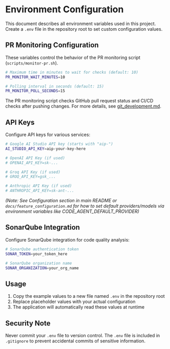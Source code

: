 # Environment Configuration

This document describes all environment variables used in this project. Create a `.env` file in the repository root to set custom configuration values.

## PR Monitoring Configuration

These variables control the behavior of the PR monitoring script (`scripts/monitor-pr.sh`).

```bash
# Maximum time in minutes to wait for checks (default: 10)
PR_MONITOR_WAIT_MINUTES=10

# Polling interval in seconds (default: 15)
PR_MONITOR_POLL_SECONDS=15
```

The PR monitoring script checks GitHub pull request status and CI/CD checks after pushing changes. For more details, see [git_development.md](./git_development.md#pr-monitoring-and-validation).

## API Keys

Configure API keys for various services:

```bash
# Google AI Studio API key (starts with "aip-")
AI_STUDIO_API_KEY=aip-your-key-here

# OpenAI API Key (if used)
# OPENAI_API_KEY=sk-...

# Groq API Key (if used)
# GROQ_API_KEY=gsk_...

# Anthropic API Key (if used)
# ANTHROPIC_API_KEY=sk-ant-...
```
*(Note: See Configuration section in main README or `docs/feature_configuration.md` for how to set default providers/models via environment variables like CODE_AGENT_DEFAULT_PROVIDER)*

## SonarQube Integration

Configure SonarQube integration for code quality analysis:

```bash
# SonarQube authentication token
SONAR_TOKEN=your_token_here

# SonarQube organization name
SONAR_ORGANIZATION=your_org_name
```

## Usage

1. Copy the example values to a new file named `.env` in the repository root
2. Replace placeholder values with your actual configuration
3. The application will automatically read these values at runtime

## Security Note

Never commit your `.env` file to version control. The `.env` file is included in `.gitignore` to prevent accidental commits of sensitive information. 